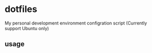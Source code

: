 # dotfiles

My personal development environment configration script
(Currently support Ubuntu only)

## usage

```sh

```
